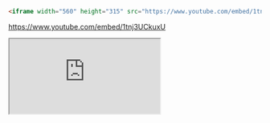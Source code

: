```html
<iframe width="560" height="315" src="https://www.youtube.com/embed/1tnj3UCkuxU" title="YouTube video player" frameborder="0" allow="accelerometer; autoplay; clipboard-write; encrypted-media; gyroscope; picture-in-picture" allowfullscreen></iframe>
```


https://www.youtube.com/embed/1tnj3UCkuxU


<iframe src="https://www.youtube.com/embed/1tnj3UCkuxU></iframe>"></iframe>

